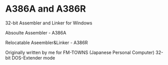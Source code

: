 A386A and A386R
===
32-bit Assembler and Linker for Windows

Absoulte Assembler - A386A

Relocatable Aseembler&Linker - A386R


Originally written by me for FM-TOWNS (Japanese Personal Computer) 32-bit DOS-Extender mode

